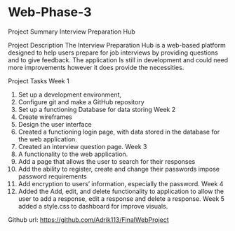# Web-Phase-3

Project Summary 
Interview Preparation Hub

Project Description
The Interview Preparation Hub is a web-based platform designed to help users prepare for job interviews by providing questions and to give feedback. The application Is still in development and could need more improvements however it does provide the necessities. 

Project Tasks 
Week 1 
1.	Set up a development environment,
2.	Configure git and make a GitHub repository
3.	Set up a functioning Database for data storing 
Week 2
1.	Create wireframes 
2.	Design the user interface
3.	Created a functioning login page, with data stored in the database for the web application.
4.	Created an interview question page.
Week 3 
1.	A functionality to the web application.
2.	Add a page that allows the user to search for their responses 
3.	Add the ability to register, create and change their passwords  impose password requirements
4.	Add encryption to users’ information, especially the password. 
Week 4 
1.	Added the Add, edit, and delete functionality to application to allow the user to add a response, edit a response and delete a response. 
Week 5
 added a style.css to dashboard for improve visuals.
 

Github url: https://github.com/Adrik113/FinalWebProject 

